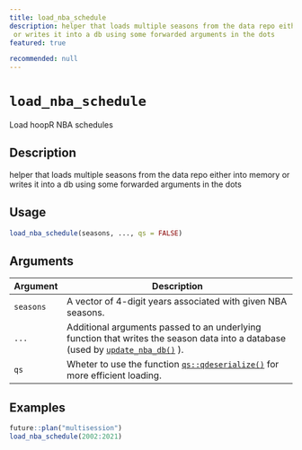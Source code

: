 ```yaml
---
title: load_nba_schedule
description: helper that loads multiple seasons from the data repo either into memory
 or writes it into a db using some forwarded arguments in the dots
featured: true

recommended: null
---
```

# `load_nba_schedule`

Load hoopR NBA schedules


## Description

helper that loads multiple seasons from the data repo either into memory
 or writes it into a db using some forwarded arguments in the dots


## Usage

```r
load_nba_schedule(seasons, ..., qs = FALSE)
```


## Arguments

Argument      |Description
------------- |----------------
`seasons`     |     A vector of 4-digit years associated with given NBA seasons.
`...`     |     Additional arguments passed to an underlying function that writes the season data into a database (used by [`update_nba_db()`](#updatenbadb()) ).
`qs`     |     Wheter to use the function [`qs::qdeserialize()`](#qs::qdeserialize()) for more efficient loading.


## Examples

```r
future::plan("multisession")
load_nba_schedule(2002:2021)
```


